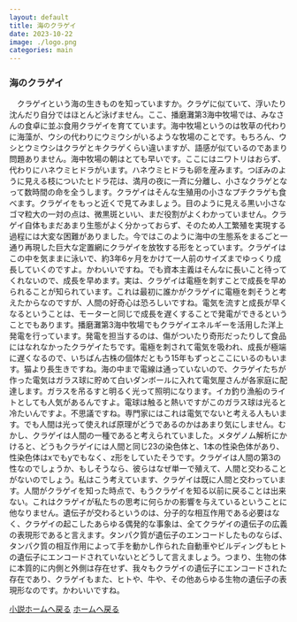 ```yaml
---
layout: default
title: 海のクラゲイ
date: 2023-10-22
image: ./logo.png
categories: main
---
```


### 海のクラゲイ

　クラゲイという海の生きものを知っていますか。クラゲに似ていて、浮いたり沈んだり自分ではほとんど泳げません。ここ、播磨灘第3海中牧場では、みなさんの食卓に並ぶ食用クラゲイを育てています。海中牧場というのは牧草の代わりに海藻が、ウシの代わりにウミウシがいるような牧場のことです。もちろん、ウシとウミウシはクラゲとキクラゲくらい違いますが、語感が似ているのであまり問題ありません。海中牧場の朝はとても早いです。ここにはニワトリはおらず、代わりにハネウミヒドラがいます。ハネウミヒドラも卵を産みます。つぼみのように見える枝についたヒドラ花は、満月の夜に一斉に分離し、小さなクラゲとなって数時間の命を全うします。クラゲイはそんな生殖用の小さなプチクラゲも食べます。クラゲイをもっと近くで見てみましょう。目のように見える黒い小さなゴマ粒大の一対の点は、微黒斑といい、まだ役割がよくわかっていません。クラゲイ自体もまだあまり生態がよく分かっておらず、そのため人工繁殖を実現する過程には大変な困難がありました。今ではこのように海中の生態系をまるごと一通り再現した巨大な定置網にクラゲイを放牧する形をとっています。クラゲイはこの中を気ままに泳いで、約3年6ヶ月をかけて一人前のサイズまでゆっくり成長していくのですよ。かわいいですね。でも資本主義はそんなに長いこと待ってくれないので、成長を早めます。実は、クラゲイは電極を刺すことで成長を早められることが知られています。これは最初に誰かがクラゲイに電極を刺そうと考えたからなのですが、人間の好奇心は恐ろしいですね。電気を流すと成長が早くなるということは、モーターと同じで成長を遅くすることで発電ができるということでもあります。播磨灘第3海中牧場でもクラゲイエネルギーを活用した洋上発電を行っています。発電を担当するのは、傷がついたり奇形だったりして食品にはなれなかったクラゲイたちです。電極を刺されて電気を吸われ、成長が極端に遅くなるので、いちばん古株の個体だともう15年もずっとここにいるのもいます。猫より長生きですね。海の中まで電線は通っていないので、クラゲイたちが作った電気はガラス球に貯めて白いダンボールに入れて電気屋さんが各家庭に配達します。ガラスを吊るすと明るく光って照明になります。イカ釣り漁船のライトとしても人気があるんですよ。電球は触ると熱いですがこのガラス球は光ると冷たいんですよ。不思議ですね。専門家にはこれは電気でないと考える人もいます。でも人間は光って使えれば原理がどうであるのかはあまり気にしません。むかし、クラゲイは人間の一種であると考えられていました。メタゲノム解析にかけると、どうもクラゲイには人間と同じ23の染色体と、1本の性染色体があり、性染色体はxでもyでもなく、z形をしていたそうです。クラゲイは人間の第3の性なのでしょうか、もしそうなら、彼らはなぜ単一で殖えて、人間と交わることがないのでしょう。私はこう考えています、クラゲイは既に人間と交わっています。人間がクラゲイを知った時点で、もうクラゲイを知る以前に戻ることは出来ない。これはクラゲイが私たちの思考に何らかの影響を与えているということに他なりません。遺伝子が交わるというのは、分子的な相互作用である必要はなく、クラゲイの起こしたあらゆる偶発的な事象は、全てクラゲイの遺伝子の広義の表現形であると言えます。タンパク質が遺伝子のエンコードしたものならば、タンパク質の相互作用によって手を動かし作られた自動車やビルディングもヒトの遺伝子にエンコードされていないとどうして言えましょう。つまり、生物の体に本質的に内側と外側は存在せず、我々もクラゲイの遺伝子にエンコードされた存在であり、クラゲイもまた、ヒトや、牛や、その他あらゆる生物の遺伝子の表現形なのです。かわいいですね。


[小説ホームへ戻る](146)
[ホームへ戻る](./index)